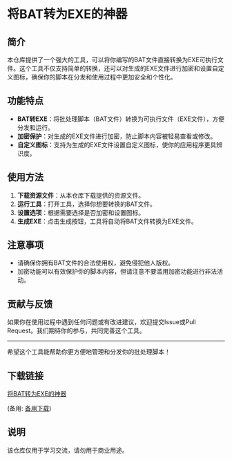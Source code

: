 # 将BAT转为EXE的神器

## 简介

本仓库提供了一个强大的工具，可以将你编写的BAT文件直接转换为EXE可执行文件。这个工具不仅支持简单的转换，还可以对生成的EXE文件进行加密和设置自定义图标，确保你的脚本在分发和使用过程中更加安全和个性化。

## 功能特点

- **BAT转EXE**：将批处理脚本（BAT文件）转换为可执行文件（EXE文件），方便分发和运行。
- **加密保护**：对生成的EXE文件进行加密，防止脚本内容被轻易查看或修改。
- **自定义图标**：支持为生成的EXE文件设置自定义图标，使你的应用程序更具辨识度。

## 使用方法

1. **下载资源文件**：从本仓库下载提供的资源文件。
2. **运行工具**：打开工具，选择你想要转换的BAT文件。
3. **设置选项**：根据需要选择是否加密和设置图标。
4. **生成EXE**：点击生成按钮，工具将自动将BAT文件转换为EXE文件。

## 注意事项

- 请确保你拥有BAT文件的合法使用权，避免侵犯他人版权。
- 加密功能可以有效保护你的脚本内容，但请注意不要滥用加密功能进行非法活动。

## 贡献与反馈

如果你在使用过程中遇到任何问题或有改进建议，欢迎提交Issue或Pull Request。我们期待你的参与，共同完善这个工具。

---

希望这个工具能帮助你更方便地管理和分发你的批处理脚本！

## 下载链接
[将BAT转为EXE的神器](https://pan.quark.cn/s/feef17522889) 

(备用: [备用下载](https://pan.baidu.com/s/1gc45oApiEtfuhf0h463Htg?pwd=1234))

## 说明

该仓库仅用于学习交流，请勿用于商业用途。
